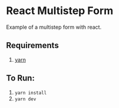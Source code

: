 # React Multistep Form

Example of a multistep form with react. 

## Requirements
1. [yarn](https://classic.yarnpkg.com/lang/en/)

## To Run: 
1.  `yarn install`
2. `yarn dev`

